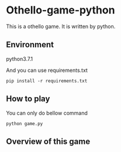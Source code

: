 # Othello-game-python
This is a othello game. It is written by python. 

## Environment
python3.7.1

And you can use requirements.txt
```
pip install -r requirements.txt
```

## How to play
You can only do bellow command
```
python game.py 
```

## Overview of this game 
